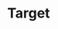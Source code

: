 ---
title: Target
crosslinks:
- Shoplifting
- lossprevention
- mildlyinteresting
- legaladvice
- hmmm
- titlegore
- xkcd
- 2meirl4meirl
- minines
- walmart
- AskPhilosophyFAQ
- PrequelMemes
- aww
- AMAAggregator
- minecraftminifigures
- gaming
---